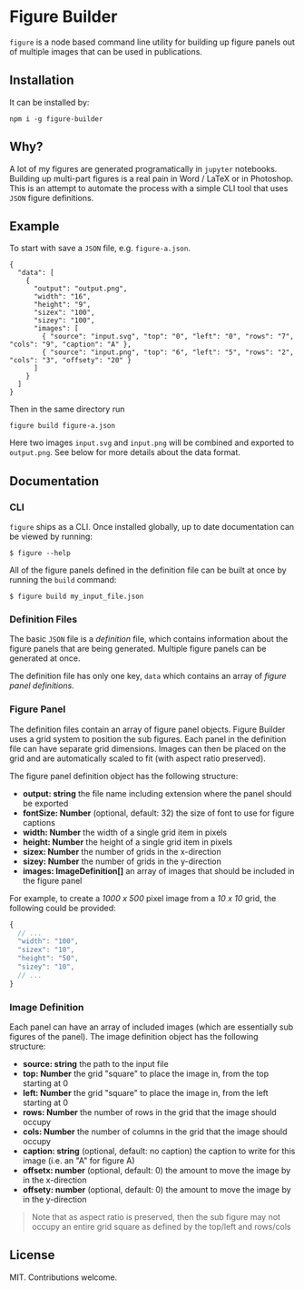 # Figure Builder

`figure` is a node based command line utility for building up figure panels out of multiple images
that can be used in publications.

## Installation

It can be installed by:

    npm i -g figure-builder

## Why?

A lot of my figures are generated programatically in `jupyter` notebooks. Building up multi-part
figures is a real pain in Word / LaTeX or in Photoshop. This is an attempt to automate the process
with a simple CLI tool that uses `JSON` figure definitions.

## Example

To start with save a `JSON` file, e.g. `figure-a.json`.

    {
      "data": [
        {
          "output": "output.png",
          "width": "16",
          "height": "9",
          "sizex": "100",
          "sizey": "100",
          "images": [
            { "source": "input.svg", "top": "0", "left": "0", "rows": "7", "cols": "9", "caption": "A" },
            { "source": "input.png", "top": "6", "left": "5", "rows": "2", "cols": "3", "offsety": "20" }
          ]
        }
      ]
    }

Then in the same directory run

    figure build figure-a.json

Here two images `input.svg` and `input.png` will be combined and exported to `output.png`. See below for more
details about the data format.

## Documentation

### CLI

`figure` ships as a CLI. Once installed globally, up to date documentation can be viewed by running:

```shell
$ figure --help
```

All of the figure panels defined in the definition file can be built at once by running the `build` command:

```shell
$ figure build my_input_file.json
```

### Definition Files

The basic `JSON` file is a *definition* file, which contains information about the figure panels that are
being generated. Multiple figure panels can be generated at once.

The definition file has only one key, `data` which contains an array of *figure panel definitions*.

### Figure Panel

The definition files contain an array of figure panel objects. Figure Builder uses a grid system to
position the sub figures. Each panel in the definition file can have separate grid dimensions. Images
can then be placed on the grid and are automatically scaled to fit (with aspect ratio preserved).

The figure panel definition object has the following structure:

- **output: string** the file name including extension where the panel should be exported
- **fontSize: Number** (optional, default: 32) the size of font to use for figure captions
- **width: Number** the width of a single grid item in pixels
- **height: Number** the height of a single grid item in pixels
- **sizex: Number** the number of grids in the x-direction
- **sizey: Number** the number of grids in the y-direction
- **images: ImageDefinition[]** an array of images that should be included in the figure panel

For example, to create a *1000 x 500* pixel image from a *10 x 10* grid, the following could be provided:

```js
{
  // ...
  "width": "100",
  "sizex": "10",
  "height": "50",
  "sizey": "10",
  // ...
}
```

### Image Definition

Each panel can have an array of included images (which are essentially sub figures of the panel). The image
definition object has the following structure:

- **source: string** the path to the input file
- **top: Number** the grid "square" to place the image in, from the top starting at 0
- **left: Number** the grid "square" to place the image in, from the left starting at 0
- **rows: Number** the number of rows in the grid that the image should occupy
- **cols: Number** the number of columns in the grid that the image should occupy
- **caption: string** (optional, default: no caption) the caption to write for this image (i.e. an "A" for figure A)
- **offsetx: number** (optional, default: 0) the amount to move the image by in the x-direction
- **offsety: number** (optional, default: 0) the amount to move the image by in the y-direction

> Note that as aspect ratio is preserved, then the sub figure may not occupy an entire grid square as
> defined by the top/left and rows/cols

## License

MIT. Contributions welcome.